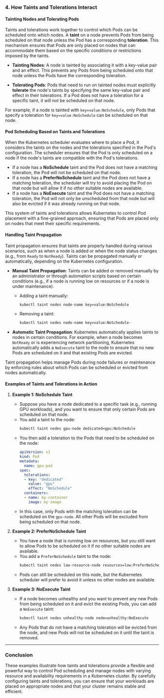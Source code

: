 ### 4. **How Taints and Tolerations Interact**

#### Tainting Nodes and Tolerating Pods
Taints and tolerations work together to control which Pods can be scheduled onto which nodes. A **taint** on a node prevents Pods from being scheduled on that node unless the Pod has a corresponding **toleration**. This mechanism ensures that Pods are only placed on nodes that can accommodate them based on the specific conditions or restrictions imposed by the taints.

- **Tainting Nodes**: A node is tainted by associating it with a key-value pair and an effect. This prevents any Pods from being scheduled onto that node unless the Pods have the corresponding toleration.

- **Tolerating Pods**: Pods that need to run on tainted nodes must explicitly **tolerate** the node's taints by specifying the same key-value pair and effect in their tolerations. If a Pod does not have a toleration for a specific taint, it will not be scheduled on that node.

For example, if a node is tainted with `key=value:NoSchedule`, only Pods that specify a toleration for `key=value:NoSchedule` can be scheduled on that node.

#### Pod Scheduling Based on Taints and Tolerations
When the Kubernetes scheduler evaluates where to place a Pod, it considers the taints on the nodes and the tolerations specified in the Pod's configuration. The scheduler ensures that the Pod is only scheduled on a node if the node's taints are compatible with the Pod's tolerations.

- If a node has a **NoSchedule** taint and the Pod does not have a matching toleration, the Pod will not be scheduled on that node.
- If a node has a **PreferNoSchedule** taint and the Pod does not have a matching toleration, the scheduler will try to avoid placing the Pod on that node but will allow it if no other suitable nodes are available.
- If a node has a **NoExecute** taint and the Pod does not have a matching toleration, the Pod will not only be unscheduled from that node but will also be evicted if it was already running on that node.

This system of taints and tolerations allows Kubernetes to control Pod placement with a fine-grained approach, ensuring that Pods are placed only on nodes that meet their specific requirements.

#### Handling Taint Propagation
Taint propagation ensures that taints are properly handled during various scenarios, such as when a node is added or when the node status changes (e.g., from `Ready` to `NotReady`). Taints can be propagated manually or automatically, depending on the Kubernetes configuration.

- **Manual Taint Propagation**: Taints can be added or removed manually by an administrator or through automation scripts based on certain conditions (e.g., if a node is running low on resources or if a node is under maintenance).
  - Adding a taint manually:
    ```bash
    kubectl taint nodes node-name key=value:NoSchedule
    ```
  - Removing a taint:
    ```bash
    kubectl taint nodes node-name key=value:NoSchedule-
    ```

- **Automatic Taint Propagation**: Kubernetes automatically applies taints to nodes in certain conditions. For example, when a node becomes `NotReady` or is experiencing network partitioning, Kubernetes automatically adds a `NoExecute` taint to the node to ensure that no new Pods are scheduled on it and that existing Pods are evicted.

Taint propagation helps manage Pods during node failures or maintenance by enforcing rules about which Pods can be scheduled or evicted from nodes automatically.

#### Examples of Taints and Tolerations in Action

1. **Example 1: NoSchedule Taint**
   - Suppose you have a node dedicated to a specific task (e.g., running GPU workloads), and you want to ensure that only certain Pods are scheduled on that node.
   - You add a taint to the node:
     ```bash
     kubectl taint nodes gpu-node dedicated=gpu:NoSchedule
     ```
   - You then add a toleration to the Pods that need to be scheduled on the node:
     ```yaml
     apiVersion: v1
     kind: Pod
     metadata:
       name: gpu-pod
     spec:
       tolerations:
       - key: "dedicated"
         value: "gpu"
         effect: "NoSchedule"
       containers:
       - name: my-container
         image: my-image
     ```
   - In this case, only Pods with the matching toleration can be scheduled on the `gpu-node`. All other Pods will be excluded from being scheduled on that node.

2. **Example 2: PreferNoSchedule Taint**
   - You have a node that is running low on resources, but you still want to allow Pods to be scheduled on it if no other suitable nodes are available.
   - You add a `PreferNoSchedule` taint to the node:
     ```bash
     kubectl taint nodes low-resource-node resources=low:PreferNoSchedule
     ```
   - Pods can still be scheduled on this node, but the Kubernetes scheduler will prefer to avoid it unless no other nodes are available.

3. **Example 3: NoExecute Taint**
   - If a node becomes unhealthy and you want to prevent any new Pods from being scheduled on it and evict the existing Pods, you can add a `NoExecute` taint:
     ```bash
     kubectl taint nodes unhealthy-node node=unhealthy:NoExecute
     ```
   - Any Pods that do not have a matching toleration will be evicted from the node, and new Pods will not be scheduled on it until the taint is removed.

---

### **Conclusion**

These examples illustrate how taints and tolerations provide a flexible and powerful way to control Pod scheduling and manage nodes with varying resource and availability requirements in a Kubernetes cluster. By carefully configuring taints and tolerations, you can ensure that your workloads are placed on appropriate nodes and that your cluster remains stable and efficient.